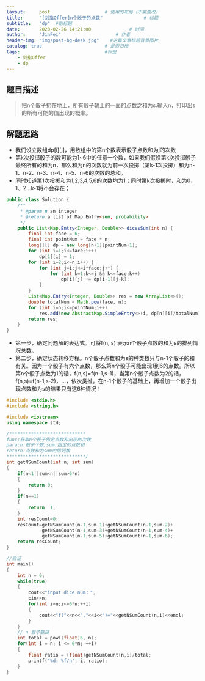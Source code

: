 ```yaml
---
layout:     post                    # 使用的布局（不需要改） 
title:      "[剑指Offer]n个骰子的点数"               # 标题  
subtitle:   "dp"  #副标题 
date:       2020-02-26 14:21:00              # 时间 
author:     "JinFei"                    # 作者 
header-img: "img/post-bg-desk.jpg"    #这篇文章标题背景图片 
catalog: true                       # 是否归档 
tags:                               #标签     
    - 剑指Offer 
    - dp
---
```


## 题目描述
> 把n个骰子扔在地上，所有骰子朝上的一面的点数之和为s.输入n，打印出s的所有可能的值出现的概率。


## 解题思路
- 我们设立数组dp[i][j]，用数组中的第n个数表示骰子点数和为j的次数
- 第k次投掷骰子的数可能为1~6中的任意一个数，如果我们假设第k次投掷骰子最终所有的和为n，那么和为n的次数就为前一次投掷（第k-1次投掷）和为n-1、n-2、n-3、n-4、n-5、n-6的次数的总和。
- 同时知道第1次投掷和为1,2,3,4,5,6的次数均为1；同时第k次投掷时，和为0、1、2…k-1将不会存在；
```JAVA
public class Solution {
    /**
     * @param n an integer
     * @return a list of Map.Entry<sum, probability>
     */
    public List<Map.Entry<Integer, Double>> dicesSum(int n) {
        final int face = 6;
        final int pointNum = face * n;
        long[][] dp = new long[n+1][pointNum+1];
        for (int i=1;i<=face;i++)
            dp[1][i] = 1;
        for (int i=2;i<=n;i++) {
            for (int j=i;j<=i*face;j++) {
                for (int k=1;k<=j && k<=face;k++)
                    dp[i][j] += dp[i-1][j-k];
            }
        }
        List<Map.Entry<Integer, Double>> res = new ArrayList<>();
        double totalNum = Math.pow(face, n);
        for (int i=n;i<=pointNum;i++) 
            res.add(new AbstractMap.SimpleEntry<>(i, dp[n][i]/totalNum));
        return res;
    }
}
```

- 第一步，确定问题解的表达式。可将f(n, s) 表示n个骰子点数的和为s的排列情况总数。
- 第二步，确定状态转移方程。n个骰子点数和为s的种类数只与n-1个骰子的和有关。因为一个骰子有六个点数，那么第n个骰子可能出现1到6的点数。所以第n个骰子点数为1的话，f(n,s)=f(n-1,s-1)，当第n个骰子点数为2的话，f(n,s)=f(n-1,s-2)，…，依次类推。在n-1个骰子的基础上，再增加一个骰子出现点数和为s的结果只有这6种情况！


```C++
#include <stdio.h>
#include <string.h>

#include <iostream>
using namespace std;

/****************************
func:获取n个骰子指定点数和出现的次数
para:n:骰子个数;sum:指定的点数和
return:点数和为sum的排列数
*****************************/
int getNSumCount(int n, int sum)
{
	if(n<1||sum<n||sum>6*n)
	{
		return 0;
	}
	if(n==1)
	{
		return  1;
	}
	int resCount=0;
	resCount=getNSumCount(n-1,sum-1)+getNSumCount(n-1,sum-2)+
			 getNSumCount(n-1,sum-3)+getNSumCount(n-1,sum-4)+
			 getNSumCount(n-1,sum-5)+getNSumCount(n-1,sum-6);
	return resCount;
}

//验证
int main()
{
	int n = 0;
	while(true)
	{
		cout<<"input dice num：";
		cin>>n;
		for(int i=n;i<=6*n;++i)
		{
			cout<<"f("<<n<<","<<i<<")="<<getNSumCount(n,i)<<endl;
		}
	}
    // n 骰子数目
	int total = pow((float)6, n);
    for(int i = n; i <= 6*n; ++i)
    {
        float ratio = (float)getNSumCount(n,i)/total;  
        printf("%d: %f/n", i, ratio);  
    }  
}

```

  